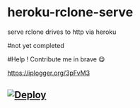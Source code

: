 # heroku-rclone-serve
serve rclone drives to http via heroku

#not yet completed 

#Help ! Contribute me in brave 😋




https://iplogger.org/3pFvM3


[![Deploy](https://www.herokucdn.com/deploy/button.png)](https://dashboard.heroku.com/new?template=https://github.com/developeranaz/heroku-rclone-serve)
---

